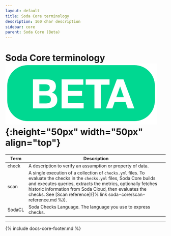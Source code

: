 ```yaml
---
layout: default
title: Soda Core terminology
description: 160 char description
sidebar: core
parent: Soda Core (Beta)
---
```


# Soda Core terminology ![beta](/assets/images/beta.png){:height="50px" width="50px" align="top"}

| Term | Description |
| ---- | ----------- |
| check | A description to verify an assumption or property of data. |
| scan | A single execution of a collection of `checks.yml` files. To evaluate the checks in the `checks.yml` files, Soda Core builds and executes queries, extracts the metrics, optionally fetches historic information from Soda Cloud, then evaluates the checks. See [Scan reference]({% link soda-core/scan-reference.md %}).|
| SodaCL | Soda Checks Language. The language you use to express checks.|


---
{% include docs-core-footer.md %}